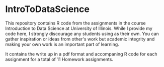 # IntroToDataScience
This repository contains R code from the assignments in the course Introduction to Data Science at University of Illinois. While I provide my code here, I strongly discourage any students using as their own. You can gather inspiration or ideas from other's work but academic integrity and making your own work is an important part of learning.


It contains the write up in a pdf format and accompaning R code for each assignment for a total of 11 Homework assignments. 
